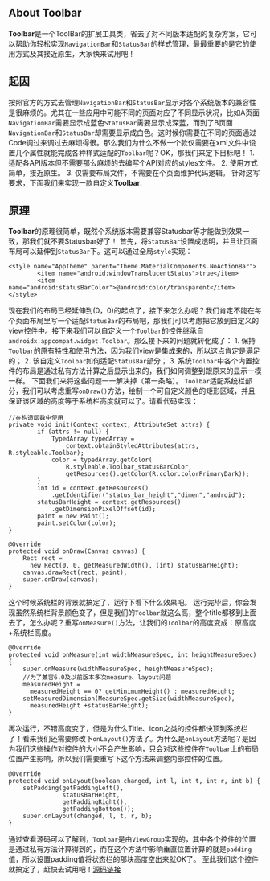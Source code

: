 ## About Toolbar
**Toolbar**是一个ToolBar的扩展工具类，省去了对不同版本适配的复杂方案，它可以帮助你轻松实现`NavigationBar`和`StatusBar`的样式管理，最最重要的是它的使用方式及其接近原生，大家快来试用吧！
## 起因
按照官方的方式去管理`NavigationBar`和`StatusBar`显示对各个系统版本的兼容性是很麻烦的。尤其在一些应用中可能不同的页面对应了不同显示状况，比如A页面`NavigationBar`需要显示成蓝色`StatusBar`需要显示成深蓝，而到了B页面`NavigationBar`和`StatusBar`却需要显示成白色。这时候你需要在不同的页面通过Code调过来调过去麻烦得很。那么我们为什么不做一个款仅需要在xml文件中设置几个属性就能完成各种样式适配的`Toolbar`呢？OK，那我们来定下目标吧！
	1. 适配各API版本但不需要那么麻烦的去编写个API对应的styles文件。
	2. 使用方式简单，接近原生。
	3. 仅需要布局文件，不需要在个页面维护代码逻辑。
针对这写要求，下面我们来实现一款自定义**Toolbar**.
## 原理
**Toolbar**的原理很简单，既然个系统版本需要兼容Statusbar等才能做到效果一致，那我们就不要Statusbar好了！
首先，将`StatusBar`设置成透明，并且让页面布局可以延伸到`StatusBar`下。这可以通过全局`style`实现：
```
<style name="AppTheme" parent="Theme.MaterialComponents.NoActionBar">
        <item name="android:windowTranslucentStatus">true</item>
        <item name="android:statusBarColor">@android:color/transparent</item>
</style>
```
现在我们的布局已经延伸到(0，0)的起点了，接下来怎么办呢？我们肯定不能在每个页面布局里写一个适配`StatusBar`的布局吧，那我们可以考虑把它放到自定义的view控件中。接下来我们可以自定义一个`Toolbar`的控件继承自`androidx.appcompat.widget.Toolbar`。那么接下来的问题就转化成了：
	1. 保持`Toolbar`的原有特性和使用方法，因为我们view是集成来的，所以这点肯定是满足的；
	2. 该自定义`Toolbar`如何适配`StatusBar`部分；
	3. 系统`Toolbar`中各个内置控件的布局是通过私有方法计算之后显示出来的，我们如何调整到跟原来的显示一模一样。
下面我们来将这些问题一一解决掉（第一条略）。
`Toolbar`适配系统栏部分，我们可以考虑重写`onDraw()`方法，绘制一个可自定义颜色的矩形区域，并且保证该区域的高度等于系统栏高度就可以了。请看代码实现：
```(构造函数中使用)
//在构造函数中使用
private void init(Context context, AttributeSet attrs) {
        if (attrs != null) {
            TypedArray typedArray = 
            	context.obtainStyledAttributes(attrs, R.styleable.Toolbar);
            color = typedArray.getColor(
            	R.styleable.Toolbar_statusBarColor,
            	getResources().getColor(R.color.colorPrimaryDark));
        }
        int id = context.getResources()
        	.getIdentifier("status_bar_height","dimen","android");
        statusBarHeight = context.getResources()
        	.getDimensionPixelOffset(id);
        paint = new Paint();
        paint.setColor(color);
}
```
```(重写onDraw)
@Override
protected void onDraw(Canvas canvas) {
    Rect rect = 
      new Rect(0, 0, getMeasuredWidth(), (int) statusBarHeight);
    canvas.drawRect(rect, paint);
    super.onDraw(canvas);
}
```
这个时候系统栏的背景就搞定了，运行下看下什么效果吧。
运行完毕后，你会发现虽然系统栏背景颜色变了，但是我们的`Toolbar`就这么高，整个title都移到上面去了，怎么办呢？重写`onMeasure()`方法，让我们的`Toolbar`的高度变成：原高度+系统栏高度。
```
@Override
protected void onMeasure(int widthMeasureSpec, int heightMeasureSpec) {
    super.onMeasure(widthMeasureSpec, heightMeasureSpec);
    //为了兼容6.0及以前版本多次measure、layout问题
    measuredHeight = 
      measuredHeight == 0? getMinimumHeight() : measuredHeight;
    setMeasuredDimension(MeasureSpec.getSize(widthMeasureSpec), 
      measuredHeight +statusBarHeight);
}
```
再次运行，不错高度变了，但是为什么Title、icon之类的控件都快顶到系统栏了！看来我们还需要修改下`onLayout()`方法了。为什么是`onLayout`方法呢？是因为我们这些操作对控件的大小不会产生影响，只会对这些控件在`Toolbar`上的布局位置产生影响，所以我们需要重写下这个方法来调整内部控件的位置。
```
@Override
protected void onLayout(boolean changed, int l, int t, int r, int b) {
    setPadding(getPaddingLeft(), 
               statusBarHeight, 
               getPaddingRight(), 
               getPaddingBottom());
    super.onLayout(changed, l, t, r, b);
}
```
通过查看源码可以了解到，`Toolbar`是由`ViewGroup`实现的，其中各个控件的位置是通过私有方法计算得到的，而在这个方法中影响垂直位置计算的就是`padding`值，所以设置padding值将状态栏的那块高度空出来就OK了。
至此我们这个控件就搞定了，赶快去试用吧！[源码链接]()
